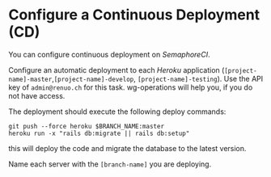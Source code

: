 # Configure a Continuous Deployment (CD)

You can configure continuous deployment on *SemaphoreCI*.

Configure an automatic deployment to each *Heroku* application (`[project-name]-master`,`[project-name]-develop`,
`[project-name]-testing`). Use the API key of `admin@renuo.ch` for this task. wg-operations will help you, if you do
not have access.

The deployment should execute the following deploy commands:

```shell
git push --force heroku $BRANCH_NAME:master
heroku run -x "rails db:migrate || rails db:setup"
```

this will deploy the code and migrate the database to the latest version.

Name each server with the `[branch-name]` you are deploying.
